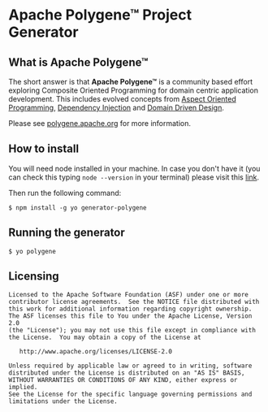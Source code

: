 # Apache Polygene™ Project Generator


## What is Apache Polygene™

The short answer is that **Apache Polygene™** is a community based effort exploring Composite Oriented Programming for
domain centric application development. This includes evolved concepts from
[Aspect Oriented Programming](https://en.wikipedia.org/wiki/Aspect-oriented_programming),
[Dependency Injection](https://en.wikipedia.org/wiki/Dependency_injection)
and [Domain Driven Design](https://en.wikipedia.org/wiki/Domain-driven_design).

Please see [polygene.apache.org](https://polygene.apache.org) for more information.


## How to install

You will need node installed in your machine. In case you don't have it
(you can check this typing `node --version` in your terminal) please visit this [link](https://nodejs.org/en/download/).

Then run the following command:

    $ npm install -g yo generator-polygene


## Running the generator

    $ yo polygene


## Licensing

    Licensed to the Apache Software Foundation (ASF) under one or more
    contributor license agreements.  See the NOTICE file distributed with
    this work for additional information regarding copyright ownership.
    The ASF licenses this file to You under the Apache License, Version 2.0
    (the "License"); you may not use this file except in compliance with
    the License.  You may obtain a copy of the License at

       http://www.apache.org/licenses/LICENSE-2.0

    Unless required by applicable law or agreed to in writing, software
    distributed under the License is distributed on an "AS IS" BASIS,
    WITHOUT WARRANTIES OR CONDITIONS OF ANY KIND, either express or implied.
    See the License for the specific language governing permissions and
    limitations under the License.


